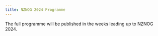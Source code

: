 ```yaml
---
title: NZNOG 2024 Programme
---
```


The full programme will be published in the weeks leading up to NZNOG 2024.

